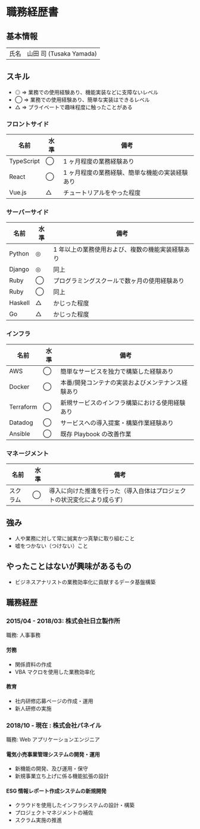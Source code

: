 # 職務経歴書

## 基本情報

|      |                         |
| ---- | ----------------------- |
| 氏名 | 山田 司 (Tusaka Yamada) |

## スキル

- ◎ => 業務での使用経験あり、機能実装などに支障ないレベル
- ◯ => 業務での使用経験あり、簡単な実装はできるレベル
- △ => プライベートで趣味程度に触ったことがある

### フロントサイド

| 名前       | 水準 | 備考                                           |
| ---------- | ---- | ---------------------------------------------- |
| TypeScript | ◯    | 1 ヶ月程度の業務経験あり                       |
| React      | ◯    | 1 ヶ月程度の業務経験、簡単な機能の実装経験あり |
| Vue.js     | △    | チュートリアルをやった程度                     |

### サーバーサイド

| 名前    | 水準 | 備考                                             |
| ------- | ---- | ------------------------------------------------ |
| Python  | ◎    | 1 年以上の業務使用および、複数の機能実装経験あり |
| Django  | ◎    | 同上                                             |
| Ruby    | ◯    | プログラミングスクールで数ヶ月の使用経験あり     |
| Ruby    | ◯    | 同上                                             |
| Haskell | △    | かじった程度                                     |
| Go      | △    | かじった程度                                     |

### インフラ

| 名前      | 水準 | 備考                                              |
| --------- | ---- | ------------------------------------------------- |
| AWS       | ◯    | 簡単なサービスを独力で構築した経験あり            |
| Docker    | ◯    | 本番/開発コンテナの実装およびメンテナンス経験あり |
| Terraform | ◯    | 新規サービスのインフラ構築における使用経験あり    |
| Datadog   | ◯    | サービスへの導入提案・構築作業経験あり            |
| Ansible   | ◯    | 既存 Playbook の改善作業                          |

### マネージメント

| 名前     | 水準 | 備考                                                                     |
| -------- | ---- | ------------------------------------------------------------------------ |
| スクラム | ◯    | 導入に向けた推進を行った（導入自体はプロジェクトの状況変化により成らず） |

## 強み

- 人や業務に対して常に誠実かつ真摯に取り組むこと
- 嘘をつかない（つけない）こと

## やったことはないが興味があるもの

- ビジネスアナリストの業務効率化に貢献するデータ基盤構築

## 職務経歴

### 2015/04 - 2018/03: 株式会社日立製作所

職務: 人事事務

#### 労務

- 関係資料の作成
- VBA マクロを使用した業務効率化

#### 教育

- 社内研修応募ページの作成・運用
- 新人研修の実施

### 2018/10 - 現在 : 株式会社パネイル

職務: Web アプリケーションエンジニア

#### 電気小売事業管理システムの開発・運用

- 新機能の開発、及び運用・保守
- 新規事業立ち上げに係る機能拡張の設計

#### ESG 情報レポート作成システムの新規開発

- クラウドを使用したインフラシステムの設計・構築
- プロジェクトマネジメントの補佐
- スクラム実施の推進
